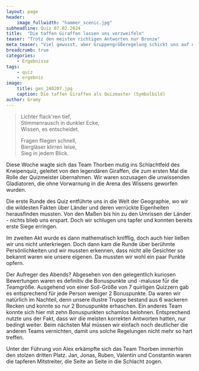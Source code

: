 ```yaml
---
layout: page
header:
    image_fullwidth: "hammer_scenic.jpg"
subheadline: Quiz 07.02.2024
title:  "Die taffen Giraffen lassen uns verzweifeln"
teaser: "Trotz den meisten richtigen Antworten nur Bronze"
meta_teaser: "Viel gewusst, aber Gruppengrößeregelung schickt uns auf den Bronzerang"
breadcrumb: true
categories:
    - Ergebnisse
tags:
    - quiz
    - ergebnis
image:
    title: gen_240207.jpg
    caption: Die taffen Giraffen als Quizmaster (Symbolbild)
author: Gramy
---
```


> Lichter flack'ren tief,<br>
> Stimmenrausch in dunkler Ecke,<br>
> Wissen, es entscheidet.
> 
> Fragen fliegen schnell,<br>
> Biergläser klirren leise,<br>
> Sieg in jedem Blick.


Diese Woche wagte sich das Team Thorben mutig ins Schlachtfeld des Kneipenquiz, geleitet von den legendären Giraffen, die zum ersten Mal die Rolle der Quizmeister übernahmen. 
Wir waren sozusagen die unwissenden Gladiatoren, die ohne Vorwarnung in die Arena des Wissens geworfen wurden.

Die erste Runde des Quiz entführte uns in die Welt der Geographie, wo wir die wildesten Fakten über Länder und deren verrückte Eigenheiten herausfinden mussten. 
Von den Maßen bis hin zu den Umrissen der Länder - nichts blieb uns erspart. 
Doch wir schlugen uns tapfer und konnten bereits erste Siege erringen.

Im zweiten Akt wurde es dann mathematisch knifflig, doch auch hier ließen wir uns nicht unterkriegen. 
Doch dann kam die Runde über berühmte Persönlichkeiten und wir mussten erkennen, dass nicht alle Gesichter so bekannt waren wie unsere eigenen. 
Da mussten wir wohl ein paar Punkte opfern.

Der Aufreger des Abends? 
Abgesehen von den gelegentlich kuriosen Bewertungen waren es definitiv die Bonuspunkte und -malusse für die Teamgröße. 
Ausgehend von einer Soll-Größe von 7 quirligen Quizzern gab es entsprechend für jede Person weniger 2 Bonuspunkte. 
Da waren wir natürlich im Nachteil, denn unsere illustre Truppe bestand aus 6 wackeren Recken und konnte so nur 2 Bonuspunkte erhaschen.
Ein anderes Team konnte sich hier mit zehn Bonuspunkten schamlos belohnen.
Entsprechend nutzte uns der Fakt, dass wir die meisten korrekten Antworten hatten, nur bedingt weiter.
Beim nächsten Mal müssen wir einfach noch deutlicher die anderen Teams vernichten, damit uns solche Regelungen nicht mehr so hart treffen.

Unter der Führung von Alex erkämpfte sich das Team Thorben immerhin den stolzen dritten Platz. 
Jan, Jonas, Ruben, Valentin und Constantin waren die tapferen Mitstreiter, die Seite an Seite in die Schlacht zogen.